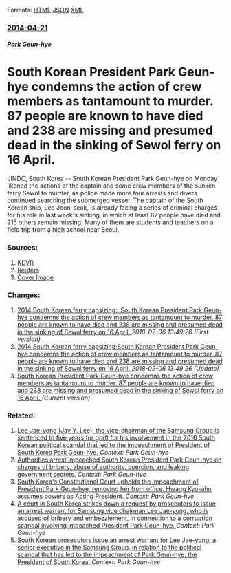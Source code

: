 
Formats: [HTML](/news/2014/04/21/south-korean-president-park-geun-hye-condemns-the-action-of-crew-members-as-tantamount-to-murder-87-people-are-known-to-have-died-and-238-a.html)  [JSON](/news/2014/04/21/south-korean-president-park-geun-hye-condemns-the-action-of-crew-members-as-tantamount-to-murder-87-people-are-known-to-have-died-and-238-a.json)  [XML](/news/2014/04/21/south-korean-president-park-geun-hye-condemns-the-action-of-crew-members-as-tantamount-to-murder-87-people-are-known-to-have-died-and-238-a.xml)  

### [2014-04-21](/news/2014/04/21/index.md)

##### Park Geun-hye
# South Korean President Park Geun-hye condemns the action of crew members as tantamount to murder. 87 people are known to have died and 238 are missing and presumed dead in the sinking of Sewol ferry on 16 April. 

JINDO, South Korea -- South Korean President Park Geun-hye on Monday likened the actions of the captain and some crew members of the sunken ferry Sewol to murder, as police made more four arrests and divers continued searching the submerged vessel. The captain of the South Korean ship, Lee Joon-seok, is already facing a series of criminal charges for his role in last week&#039;s sinking, in which at least 87 people have died and 215 others remain missing. Many of them are students and teachers on a field trip from a high school near Seoul.


### Sources:

1. [KDVR](http://kdvr.com/2014/04/21/four-more-south-korea-ferry-crew-members-arrested-death-toll-at-64-238-missing/)
2. [Reuters](https://www.reuters.com/article/2014/04/21/us-korea-ship-idUSBREA3F01Y20140421)
2. [Cover Image](https://localtvkdvr.files.wordpress.com/2014/04/korea.jpg?quality=85&amp;strip=all)

### Changes:

1. [2014 South Korean ferry capsizing:: South Korean President Park Geun-hye condemns the action of crew members as tantamount to murder. 87 people are known to have died and 238 are missing and presumed dead in the sinking of Sewol ferry on 16 April. ](/news/2014/04/21/2014-south-korean-ferry-capsizing-south-korean-president-park-geun-hye-condemns-the-action-of-crew-members-as-tantamount-to-murder-87-peo.md) _2018-02-06 13:49:26 (First version)_
2. [2014 South Korean ferry capsizing:South Korean President Park Geun-hye condemns the action of crew members as tantamount to murder. 87 people are known to have died and 238 are missing and presumed dead in the sinking of Sewol ferry on 16 April. ](/news/2014/04/21/2014-south-korean-ferry-capsizing-psouth-korean-president-park-geun-hye-condemns-the-action-of-crew-members-as-tantamount-to-murder-87-peop.md) _2018-02-06 13:49:26 (Update)_
2. [South Korean President Park Geun-hye condemns the action of crew members as tantamount to murder. 87 people are known to have died and 238 are missing and presumed dead in the sinking of Sewol ferry on 16 April. ](/news/2014/04/21/south-korean-president-park-geun-hye-condemns-the-action-of-crew-members-as-tantamount-to-murder-87-people-are-known-to-have-died-and-238-a.md) _(Current version)_

### Related:

1. [Lee Jae-yong (Jay Y. Lee), the vice-chairman of the Samsung Group is sentenced to five years for graft for his involvement in the 2016 South Korean political scandal that led to the impeachment of President of South Korea Park Geun-hye. ](/news/2017/08/25/lee-jae-yong-jay-y-lee-the-vice-chairman-of-the-samsung-group-is-sentenced-to-five-years-for-graft-for-his-involvement-in-the-2016-south.md) _Context: Park Geun-hye_
2. [Authorities arrest Impeached South Korean President Park Geun-hye on charges of bribery, abuse of authority, coercion, and leaking government secrets. ](/news/2017/03/30/authorities-arrest-impeached-south-korean-president-park-geun-hye-on-charges-of-bribery-abuse-of-authority-coercion-and-leaking-governmen.md) _Context: Park Geun-hye_
3. [South Korea's Constitutional Court upholds the impeachment of President Park Geun-hye, removing her from office. Hwang Kyo-ahn assumes powers as Acting President. ](/news/2017/03/10/south-korea-s-constitutional-court-upholds-the-impeachment-of-president-park-geun-hye-removing-her-from-office-hwang-kyo-ahn-assumes-power.md) _Context: Park Geun-hye_
4. [A court in South Korea strikes down a request by prosecutors to issue an arrest warrant for Samsung vice chairman Lee Jae-yong, who is accused of bribery and embezzlement, in connection to a corruption scandal involving impeached President Park Geun-hye. ](/news/2017/01/19/a-court-in-south-korea-strikes-down-a-request-by-prosecutors-to-issue-an-arrest-warrant-for-samsung-vice-chairman-lee-jae-yong-who-is-accus.md) _Context: Park Geun-hye_
5. [South Korean prosecutors issue an arrest warrant for Lee Jae-yong, a senior executive in the Samsung Group, in relation to the political scandal that has led to the impeachment of Park Geun-hye, the President of South Korea. ](/news/2017/01/16/south-korean-prosecutors-issue-an-arrest-warrant-for-lee-jae-yong-a-senior-executive-in-the-samsung-group-in-relation-to-the-political-sca.md) _Context: Park Geun-hye_
